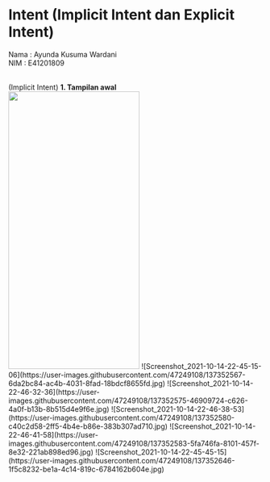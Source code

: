 # Intent (Implicit Intent dan Explicit Intent)

Nama : Ayunda Kusuma Wardani <br/>
NIM  : E41201809<br/>

<br/>
(Implicit Intent)
<b>1. Tampilan awal</b> <br/>
<img src="https://user-images.githubusercontent.com/47249108/137352567-6da2bc84-ac4b-4031-8fad-18bdcf8655fd.jpg" width="260" height="550">
![Screenshot_2021-10-14-22-45-15-06](https://user-images.githubusercontent.com/47249108/137352567-6da2bc84-ac4b-4031-8fad-18bdcf8655fd.jpg)
![Screenshot_2021-10-14-22-46-32-36](https://user-images.githubusercontent.com/47249108/137352575-46909724-c626-4a0f-b13b-8b515d4e9f6e.jpg)
![Screenshot_2021-10-14-22-46-38-53](https://user-images.githubusercontent.com/47249108/137352580-c40c2d58-2ff5-4b4e-b86e-383b307ad710.jpg)
![Screenshot_2021-10-14-22-46-41-58](https://user-images.githubusercontent.com/47249108/137352583-5fa746fa-8101-457f-8e32-221ab898ed96.jpg)
![Screenshot_2021-10-14-22-45-45-15](https://user-images.githubusercontent.com/47249108/137352646-1f5c8232-be1a-4c14-819c-6784162b604e.jpg)
